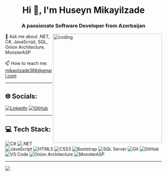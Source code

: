 <h1 align="center">Hi 👋, I'm Huseyn Mikayilzade</h1> 
<h3 align="center">A passionate Software Developer from Azerbaijan</h3>

<img src="https://cdn.dribbble.com/userupload/28703690/file/original-bdfaeecb024a818cd0e2426c7483d171.gif" alt="coding" align="right" width="350">

💬 Ask me about .NET, C#, JavaScript, SQL, Onion Architecture, MonsterASP <br><br>
📫 How to reach me: mikayilzade366@gmail.com

---

## 🌐 Socials:
[![LinkedIn](https://img.shields.io/badge/LinkedIn-%230077B5.svg?logo=linkedin&logoColor=white)](https://www.linkedin.com/in/huseyn-mikayilzade-a4aa292ab/) 
[![GitHub](https://img.shields.io/badge/GitHub-%2312100E.svg?logo=github&logoColor=white)](https://github.com/HuseynMikayilzade)

---

## 💻 Tech Stack:
![C#](https://img.shields.io/badge/C%23-%23239120.svg?style=for-the-badge&logo=c-sharp&logoColor=white) 
![.NET](https://img.shields.io/badge/.NET-%235C2D91.svg?style=for-the-badge&logo=dotnet&logoColor=white) 
![JavaScript](https://img.shields.io/badge/javascript-%23323330.svg?style=for-the-badge&logo=javascript&logoColor=%23F7DF1E)
![HTML5](https://img.shields.io/badge/html5-%23E34F26.svg?style=for-the-badge&logo=html5&logoColor=white) 
![CSS3](https://img.shields.io/badge/css3-%231572B6.svg?style=for-the-badge&logo=css3&logoColor=white)
![Bootstrap](https://img.shields.io/badge/bootstrap-%238511FA.svg?style=for-the-badge&logo=bootstrap&logoColor=white)
![SQL Server](https://img.shields.io/badge/SQL%20Server-%23CC2927.svg?style=for-the-badge&logo=microsoftsqlserver&logoColor=white)
![Git](https://img.shields.io/badge/git-%23F05032.svg?style=for-the-badge&logo=git&logoColor=white)
![GitHub](https://img.shields.io/badge/github-%2312100E.svg?style=for-the-badge&logo=github&logoColor=white)
![VS Code](https://img.shields.io/badge/VS%20Code-%23007ACC.svg?style=for-the-badge&logo=visual-studio-code&logoColor=white)
![Onion Architecture](https://img.shields.io/badge/Onion%20Architecture-%2366ccff.svg?style=for-the-badge&logoColor=white)
![MonsterASP](https://img.shields.io/badge/MonsterASP-%23FF9900.svg?style=for-the-badge&logoColor=white)

---

[![](https://visitcount.itsvg.in/api?id=HuseynMikayilzade&icon=0&color=0)](https://visitcount.itsvg.in)
